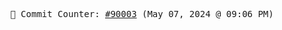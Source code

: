 <p align="center">
    <samp>
        📮 Commit Counter: <a href="https://github.com/Javascript-void0/Javascript-void0/commits/main">#90003</a> (May 07, 2024 @ 09:06 PM)
    </samp>
</p>